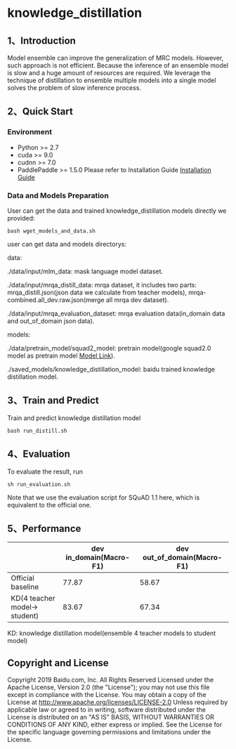 # knowledge_distillation

## 1、Introduction
Model ensemble can improve the generalization of MRC models. However, such approach is not efficient. Because the inference of an ensemble model is slow and a huge amount of resources are required. We leverage the technique of distillation to ensemble multiple models into a single model solves the problem of slow inference process.

## 2、Quick Start

### Environment
- Python >= 2.7
- cuda >= 9.0
- cudnn >= 7.0
- PaddlePaddle >= 1.5.0 Please refer to Installation Guide [Installation Guide](http://www.paddlepaddle.org/#quick-start)

### Data and Models Preparation
User can get the data and trained knowledge_distillation models directly we provided: 
```
bash wget_models_and_data.sh
```
user can get data and models directorys: 

data: 

./data/input/mlm_data: mask language model dataset.

./data/input/mrqa_distill_data: mrqa dataset, it includes two parts: mrqa_distill.json(json data we calculate from teacher models), mrqa-combined.all_dev.raw.json(merge all mrqa dev dataset). 

./data/input/mrqa_evaluation_dataset: mrqa evaluation data(in_domain data and out_of_domain json data).

models: 

./data/pretrain_model/squad2_model: pretrain model(google squad2.0 model as pretrain model [Model Link](https://worksheets.codalab.org/worksheets/0x3852e60a51d2444680606556d404c657)).

./saved_models/knowledge_distillation_model: baidu trained knowledge distillation model.

## 3、Train and Predict
Train and predict  knowledge distillation model
```
bash run_distill.sh
```

## 4、Evaluation
To evaluate the result, run
```
sh run_evaluation.sh
```
Note that we use the evaluation script for SQuAD 1.1 here, which is equivalent to the official one.

## 5、Performance

|  | dev in_domain(Macro-F1)| dev out_of_domain(Macro-F1) |
| ------------- | ------------ | ------------ |
| Official baseline | 77.87 | 58.67 |
| KD(4 teacher model-> student)| 83.67 | 67.34 |

KD: knowledge distillation model(ensemble 4 teacher models to student model)

## Copyright and License
Copyright 2019 Baidu.com, Inc. All Rights Reserved Licensed under the Apache License, Version 2.0 (the "License"); you may not use this file except in compliance with the License. You may obtain a copy of the License at http://www.apache.org/licenses/LICENSE-2.0 Unless required by applicable law or agreed to in writing, software distributed under the License is distributed on an "AS IS" BASIS, WITHOUT WARRANTIES OR CONDITIONS OF ANY KIND, either express or implied. See the License for the specific language governing permissions and
limitations under the License.


